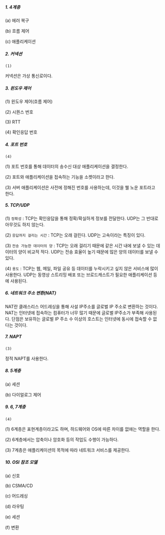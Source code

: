 ##### 1. 4계층

(a) 에러 복구

(b) 흐름 제어

(c) 애플리케이션

##### 2. 커넥션

`(1)`

커넥션은 가상 통신로이다.

##### 3. 윈도우 제어

(1) 윈도우 제어(흐름 제어)

(2) 시퀀스 번호

(3) RTT

(4) 확인응답 번호

##### 4. 포트 번호

`(4)`

(1) 포트 번호를 통해 데이터의 송수신 대상 애플리케이션을 결정한다.

(2) 포트와 애플리케이션을 접속하는 기능을 소켓이라고 한다.

(3) 서버 애플리케이션은 사전에 정해진 번호를 사용하는데, 이것을 웰 노운 포트라고 한다.

##### 5. TCP/UDP

(1) `정확성` : TCP는 확인응답을 통해 정확/확실하게 정보를 전달한다. UDP는 그 반대로 아무것도 하지 않는다.

(2) `응답까지 걸리는 시간` : TCP는 오래 걸린다. UDP는 고속이라는 특징이 있다.

(3) `전송 가능한 데이터의 양` : TCP는 오래 걸리기 때문에 같은 시간 내에 보낼 수 있는 데이터의 양이 비교적 적다. UDP는 전송 효율이 높기 때문에 많은 양의 데이터를 보낼 수 있다.

(4) `용도` : TCP는 웹, 메일, 파일 공유 등 데이터를 누락시키고 싶지 않은 서비스에 많이 사용한다. UDP는 동영상 스트리밍 배포 또는 브로드캐스트가 필요한 애플리케이션 등에 사용된다.

##### 6. 네트워크 주소 변환(NAT)

NAT란 클래스리스 어드레싱을 통해 사설 IP주소를 글로벌 IP 주소로 변환하는 것이다. NAT는 인터넷에 접속하는 컴퓨터가 너무 많기 때문에 글로벌 IP주소가 부족해 사용된다. 단점은 보유하는 글로벌 IP 주소 수 이상의 호스트는 인터넷에 동시에 접속할 수 없다는 것이다.

##### 7. NAPT

`(3)`

정적 NAPT를 사용한다.

##### 8. 5계층

(a) 세션

(b) 다이얼로그 제어

##### 9. 6, 7계층

`(4)`

(1) 6계층은 표현계층이라고도 하며, 하드웨어와 OS에 따른 차이를 없애는 역할을 한다.

(2) 6계층에서는 압축이나 암호화 등의 작업도 수행이 가능하다.

(3) 7계층은 애플리케이션의 목적에 따라 네트워크 서비스를 제공한다.

##### 10. OSI 참조 모델

(a) 신호

(b) CSMA/CD

(c) 어드레싱

(d) 라우팅

(e) 세션

(f) 변환


